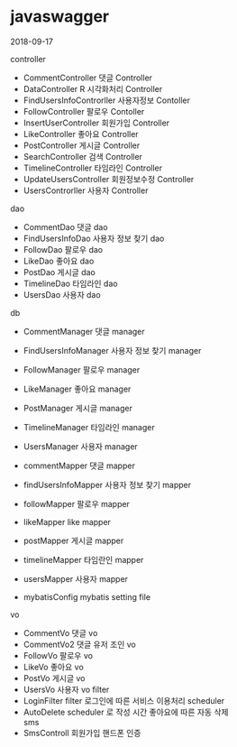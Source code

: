 # javaswagger

2018-09-17

controller
- CommentController 댓글 Controller 
- DataController R 시각화처리 Controller 
- FindUsersInfoControrller 사용자정보 Contoller
- FollowController 팔로우 Contoller 
- InsertUserController 회원가입 Controller
- LikeController 좋아요 Controller
- PostController 게시글 Controller
- SearchController 검색 Controller
- TimelineController 타임라인 Controller
- UpdateUsersController 회원정보수정 Controller
- UsersControrller 사용자 Controller

dao 
- CommentDao 댓글 dao
- FindUsersInfoDao 사용자 정보 찾기  dao
- FollowDao 팔로우 dao
- LikeDao 좋아요 dao
- PostDao 게시글  dao
- TimelineDao 타임라인  dao
- UsersDao 사용자  dao

db
- CommentManager 댓글 manager
- FindUsersInfoManager 사용자 정보 찾기 manager
- FollowManager 팔로우 manager
- LikeManager 좋아요 manager
- PostManager 게시글 manager
- TimelineManager 타임라인 manager
- UsersManager 사용자 manager

- commentMapper 댓글 mapper
- findUsersInfoMapper 사용자 정보 찾기 mapper
- followMapper 팔로우 mapper
- likeMapper like mapper
- postMapper  게시글 mapper
- timelineMapper 타임란인  mapper
- usersMapper 사용자  mapper

- mybatisConfig mybatis setting file

vo
- CommentVo 댓글 vo
- CommentVo2 댓글 유저 조인 vo
- FollowVo 팔로우 vo
- LikeVo 좋아요 vo
- PostVo 게시글 vo
- UsersVo 사용자 vo
filter
- LoginFilter  filter 로그인에 따른 서비스 이용처리
scheduler
- AutoDelete  scheduler 로 작성 시간 좋아요에 따른 자동 삭제  
sms
- SmsControll 회원가입 핸드폰 인증 
 
